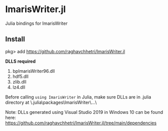 # ImarisWriter.jl

Julia bindings for ImarisWriter

## Install
pkg> add  https://github.com/raghavchhetri/ImarisWriter.jl

**DLLS required**
1. bpImarisWriter96.dll
2. hdf5.dll
3. zlib.dll
3. lz4.dll

Before calling `using ImarisWriter` in Julia, make sure DLLs are in .julia directory at \\.julia\packages\ImarisWriter\\...\

Note: DLLs generated using Visual Studio 2019 in Windows 10 can be found here: https://github.com/raghavchhetri/ImarisWriter.jl/tree/main/dependencies
